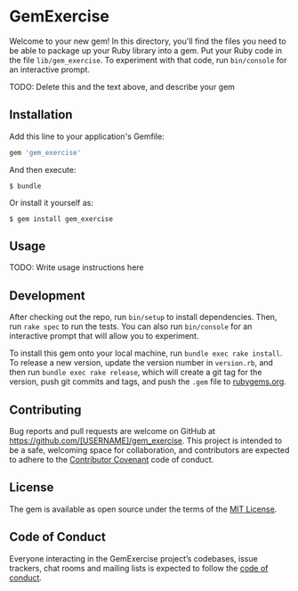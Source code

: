 # GemExercise

Welcome to your new gem! In this directory, you'll find the files you need to be able to package up your Ruby library into a gem. Put your Ruby code in the file `lib/gem_exercise`. To experiment with that code, run `bin/console` for an interactive prompt.

TODO: Delete this and the text above, and describe your gem

## Installation

Add this line to your application's Gemfile:

```ruby
gem 'gem_exercise'
```

And then execute:

    $ bundle

Or install it yourself as:

    $ gem install gem_exercise

## Usage

TODO: Write usage instructions here

## Development

After checking out the repo, run `bin/setup` to install dependencies. Then, run `rake spec` to run the tests. You can also run `bin/console` for an interactive prompt that will allow you to experiment.

To install this gem onto your local machine, run `bundle exec rake install`. To release a new version, update the version number in `version.rb`, and then run `bundle exec rake release`, which will create a git tag for the version, push git commits and tags, and push the `.gem` file to [rubygems.org](https://rubygems.org).

## Contributing

Bug reports and pull requests are welcome on GitHub at https://github.com/[USERNAME]/gem_exercise. This project is intended to be a safe, welcoming space for collaboration, and contributors are expected to adhere to the [Contributor Covenant](http://contributor-covenant.org) code of conduct.

## License

The gem is available as open source under the terms of the [MIT License](https://opensource.org/licenses/MIT).

## Code of Conduct

Everyone interacting in the GemExercise project’s codebases, issue trackers, chat rooms and mailing lists is expected to follow the [code of conduct](https://github.com/[USERNAME]/gem_exercise/blob/master/CODE_OF_CONDUCT.md).
